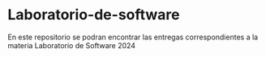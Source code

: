 # Laboratorio-de-software
En este repositorio se podran encontrar las entregas correspondientes a la materia Laboratorio de Software 2024 
